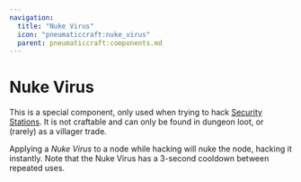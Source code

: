 ```yaml
---
navigation:
  title: "Nuke Virus"
  icon: "pneumaticcraft:nuke_virus"
  parent: pneumaticcraft:components.md
---
```


# Nuke Virus

This is a special component, only used when trying to hack [Security Stations](../machines/security_station.md). It is not craftable and can only be found in dungeon loot, or (rarely) as a villager trade.

<ItemImage id="pneumaticcraft:nuke_virus" />

Applying a *Nuke Virus* to a node while hacking will nuke the node, hacking it instantly. Note that the Nuke Virus has a 3-second cooldown between repeated uses.

